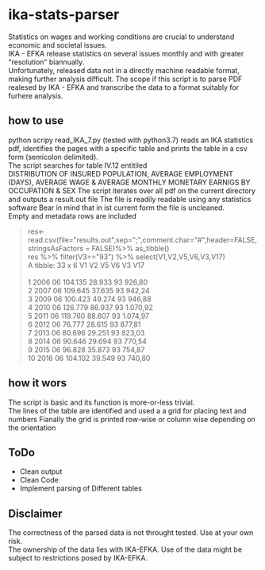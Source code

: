 # ika-stats-parser
Statistics on wages and working conditions are crucial to understand economic and societal issues.  
IKA - EFKA release statistics on several issues monthly and with greater "resolution" biannually.  
Unfortunately, released data not in a directly machine readable format, making further analysis difficult.
The scope if this script is to parse PDF realesed by IKA - EFKA and transcribe the data to a format suitably for furhere analysis.  
## how to use
python scripy read_IKA_7.py (tested with python3.7) reads an IKA statistics pdf, identifies the pages with a specific
table and prints the table in a csv form (semicolon delimited).  
The script searches for table IV.12 entitiled  
DISTRIBUTION OF INSURED POPULATION, AVERAGE EMPLOYMENT (DAYS), AVERAGE WAGE & AVERAGE MONTHLY MONETARY EARNIGS BY OCCUPATION & SEX
The script iterates over all pdf on the current directory and outputs a result.out file
The file is readily readable using any statistics software
Bear in mind that in ist current form the file is uncleaned.  
Empty and metadata rows are included  
> res<-read.csv(file="results.out",sep=";",comment.char="#",header=FALSE,stringsAsFactors = FALSE)%>% as_tibble()  
> res %>% filter(V3=="93") %>% select(V1,V2,V5,V6,V3,V17)  
A tibble: 33 x 6
   V1    V2    V5      V6     V3    V17       
   <chr> <chr> <chr>   <chr>  <chr> <chr>     
 1 2006  06    104.135 28.933 93    926,80    
 2 2007  06    109.645 37.635 93    942,24    
 3 2009  06    100.423 49.274 93    946,88    
 4 2010  06    126.779 86.937 93    1.070,92  
 5 2011  06    119.760 88.607 93    1.074,97  
 6 2012  06    76.777  28.615 93    877,81    
 7 2013  06    80.696  29.251 93    823,03    
 8 2014  06    90.646  29.694 93    770,54    
 9 2015  06    96.828  35.873 93    754,87    
10 2016  06    104.102 39.549 93    740,80   
  
## how it wors
   The script is basic and its function is more-or-less trivial.  
   The lines of the table are identified and used a a grid for placing text and numbers
   Fianally the grid is printed row-wise or column wise depending on the orientation
## ToDo
   * Clean output 
   * Clean Code
   * Implement parsing of Different tables
   
## Disclaimer
   The correctness of the parsed data is not throught tested. Use at your own risk.  
   The ownership of the data lies with IKA-EFKA. Use of the data might be subject to restrictions posed by IKA-EFKA. 
   
   
   
   
